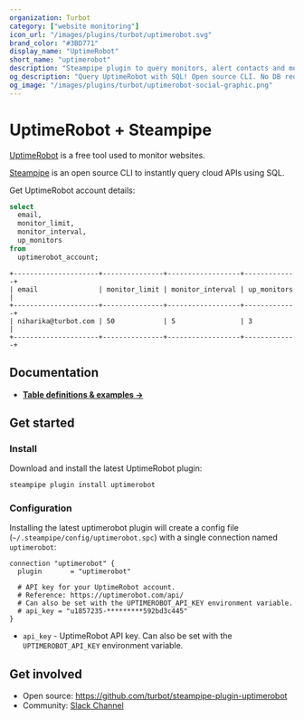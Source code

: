 ```yaml
---
organization: Turbot
category: ["website monitoring"]
icon_url: "/images/plugins/turbot/uptimerobot.svg"
brand_color: "#3BD771"
display_name: "UptimeRobot"
short_name: "uptimerobot"
description: "Steampipe plugin to query monitors, alert contacts and more from UptimeRobot."
og_description: "Query UptimeRobot with SQL! Open source CLI. No DB required."
og_image: "/images/plugins/turbot/uptimerobot-social-graphic.png"
---
```


# UptimeRobot + Steampipe

[UptimeRobot](https://uptimerobot.com/) is a free tool used to monitor websites.

[Steampipe](https://steampipe.io) is an open source CLI to instantly query cloud APIs using SQL.

Get UptimeRobot account details:

```sql
select
  email,
  monitor_limit,
  monitor_interval,
  up_monitors
from
  uptimerobot_account;
```

```
+---------------------+---------------+------------------+-------------+
| email               | monitor_limit | monitor_interval | up_monitors |
+---------------------+---------------+------------------+-------------+
| niharika@turbot.com | 50            | 5                | 3           |
+---------------------+---------------+------------------+-------------+
```

## Documentation

- **[Table definitions & examples →](/plugins/turbot/uptimerobot/tables)**

## Get started

### Install

Download and install the latest UptimeRobot plugin:

```bash
steampipe plugin install uptimerobot
```

### Configuration

Installing the latest uptimerobot plugin will create a config file (`~/.steampipe/config/uptimerobot.spc`) with a single connection named `uptimerobot`:

```hcl
connection "uptimerobot" {
  plugin       = "uptimerobot"

  # API key for your UptimeRobot account.
  # Reference: https://uptimerobot.com/api/
  # Can also be set with the UPTIMEROBOT_API_KEY environment variable.
  # api_key = "u1857235-*********592bd3c445"
}
```

- `api_key` - UptimeRobot API key. Can also be set with the `UPTIMEROBOT_API_KEY` environment variable.

## Get involved

- Open source: https://github.com/turbot/steampipe-plugin-uptimerobot
- Community: [Slack Channel](https://steampipe.io/community/join)
